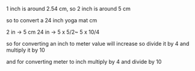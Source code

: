 1 inch is around 2.54 cm, so 2 inch is around 5 cm


so to convert a 24 inch yoga mat cm

2 in -> 5 cm
24 in -> 5 x 5/2~ 5 x 10/4

so for converting an inch to meter value will increase 
so divide it by 4 and  multiply it by 10

and for converting meter to inch multiply by 4 and divide by 10